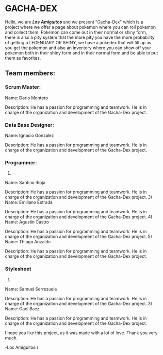 # GACHA-DEX

Hello, we are ***Los Amiguitos*** and we present "Gacha-Dex" which is a project where we offer a page about pokemon where you can roll pokemon and collect them. Pokémon can come out in their normal or shiny form, there is also a pity system that the more pity you have the more probability of getting a LEGENDARY OR SHINY, we have a pokedex that will fill up as you get the pokemon and also an inventory where you can show off your pokemon both in their shiny form and in their normal form and be able to put them as favorites.

## Team members:

### Scrum Master:
Name: Dario Montero

Description: He has a passion for programming and teamwork. He is in charge of the organization and development of the Gacha-Dex project.

### Data Base Designer:
Name: Ignacio Gonzalez

Description: He has a passion for programming and teamwork. He is in charge of the organization and development of the Gacha-Dex project.

### Programmer:
1)
Name: Santino Rioja

Description: He has a passion for programming and teamwork. He is in charge of the organization and development of the Gacha-Dex project.
3)
Name: Emiliano Estrada

Description: He has a passion for programming and teamwork. He is in charge of the organization and development of the Gacha-Dex project.
4)
Name: Agustin Castro

Description: He has a passion for programming and teamwork. He is in charge of the organization and development of the Gacha-Dex project.
5)
Name: Thiago Anzaldo

Description: He has a passion for programming and teamwork. He is in charge of the organization and development of the Gacha-Dex project.

### Stylesheet
1)
Name: Samuel Serrezuela

Description: He has a passion for programming and teamwork. He is in charge of the organization and development of the Gacha-Dex project.
3)
Name: Gael Baez

Description: He has a passion for programming and teamwork. He is in charge of the organization and development of the Gacha-Dex project.


I hope you like this project, as it was made with a lot of love. Thank you very much.
						
-Los Amiguitos:)
